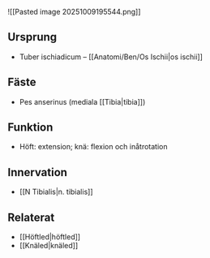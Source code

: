 ![[Pasted image 20251009195544.png]]
## Ursprung
- Tuber ischiadicum – [[Anatomi/Ben/Os Ischii|os ischii]]

## Fäste
- Pes anserinus (mediala [[Tibia|tibia]])

## Funktion
- Höft: extension; knä: flexion och inåtrotation

## Innervation
- [[N Tibialis|n. tibialis]]

## Relaterat
- [[Höftled|höftled]]
- [[Knäled|knäled]]
